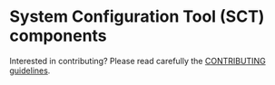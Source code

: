 # System Configuration Tool (SCT) components

Interested in contributing? Please read carefully the [CONTRIBUTING guidelines](https://github.com/com-pas/contributing/blob/master/CONTRIBUTING.md).

